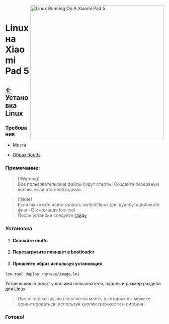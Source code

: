 ﻿﻿<img align="right" src="../../assets/nabu.png" width="425" alt="Linux Running On A Xiaomi Pad 5">

# Linux на Xiaomi Pad 5

## [←](./prepare-ru.md) Установка Linux

### Требования
- Мозги

- [Образ Rootfs](https://timoxa0.su/?dir=share/nabu/images/v3)

### Примечание:
> [!Warning]\
> Все пользовательские файлы будут стерты! Создайте резервную копию, если это необходимо.

> [!Note]\
> Если вы хотите использовать switch2linux для дуалбута добавьте флаг -Q к команде lon-tool\
> После устаноки следуйте [гайду](./linuxswitch-ru.md)

### Установка

1. #### Скачайте rootfs

2. #### Перезагрузите планшет в bootloader

3. #### Прошейте образ используя установщик
```
lon-tool deploy /путь/к/image.lni
```
Установщик спросит у вас имя пользователя, пароль и размер раздела для Linux

> После перезагрузки появляется меню, в котором вы можете ориентироваться, используя кнопки громкости и питания

### Готово!
